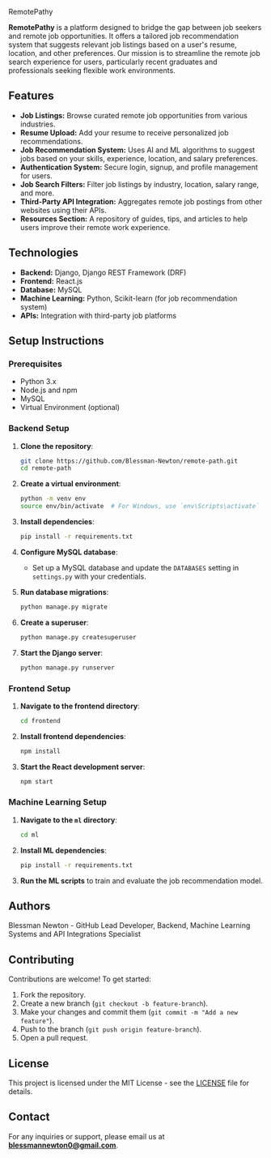 RemotePathy

**RemotePathy** is a platform designed to bridge the gap between job seekers and remote job opportunities. It offers a tailored job recommendation system that suggests relevant job listings based on a user's resume, location, and other preferences. Our mission is to streamline the remote job search experience for users, particularly recent graduates and professionals seeking flexible work environments.

## Features

- **Job Listings:** Browse curated remote job opportunities from various industries.
- **Resume Upload:** Add your resume to receive personalized job recommendations.
- **Job Recommendation System:** Uses AI and ML algorithms to suggest jobs based on your skills, experience, location, and salary preferences.
- **Authentication System:** Secure login, signup, and profile management for users.
- **Job Search Filters:** Filter job listings by industry, location, salary range, and more.
- **Third-Party API Integration:** Aggregates remote job postings from other websites using their APIs.
- **Resources Section:** A repository of guides, tips, and articles to help users improve their remote work experience.

## Technologies

- **Backend:** Django, Django REST Framework (DRF)
- **Frontend:** React.js
- **Database:** MySQL
- **Machine Learning:** Python, Scikit-learn (for job recommendation system)
- **APIs:** Integration with third-party job platforms

## Setup Instructions

### Prerequisites

- Python 3.x
- Node.js and npm
- MySQL
- Virtual Environment (optional)

### Backend Setup

1. **Clone the repository**:
   ```bash
   git clone https://github.com/Blessman-Newton/remote-path.git
   cd remote-path
   ```

2. **Create a virtual environment**:
   ```bash
   python -m venv env
   source env/bin/activate  # For Windows, use `env\Scripts\activate`
   ```

3. **Install dependencies**:
   ```bash
   pip install -r requirements.txt
   ```

4. **Configure MySQL database**:
   - Set up a MySQL database and update the `DATABASES` setting in `settings.py` with your credentials.
   
5. **Run database migrations**:
   ```bash
   python manage.py migrate
   ```

6. **Create a superuser**:
   ```bash
   python manage.py createsuperuser
   ```

7. **Start the Django server**:
   ```bash
   python manage.py runserver
   ```

### Frontend Setup

1. **Navigate to the frontend directory**:
   ```bash
   cd frontend
   ```

2. **Install frontend dependencies**:
   ```bash
   npm install
   ```

3. **Start the React development server**:
   ```bash
   npm start
   ```

### Machine Learning Setup

1. **Navigate to the `ml` directory**:
   ```bash
   cd ml
   ```

2. **Install ML dependencies**:
   ```bash
   pip install -r requirements.txt
   ```

3. **Run the ML scripts** to train and evaluate the job recommendation model.

## Authors
Blessman Newton - GitHub
Lead Developer, Backend, Machine Learning Systems and API Integrations Specialist

## Contributing

Contributions are welcome! To get started:

1. Fork the repository.
2. Create a new branch (`git checkout -b feature-branch`).
3. Make your changes and commit them (`git commit -m "Add a new feature"`).
4. Push to the branch (`git push origin feature-branch`).
5. Open a pull request.

## License

This project is licensed under the MIT License - see the [LICENSE](LICENSE) file for details.

## Contact

For any inquiries or support, please email us at **blessmannewton0@gmail.com**.

